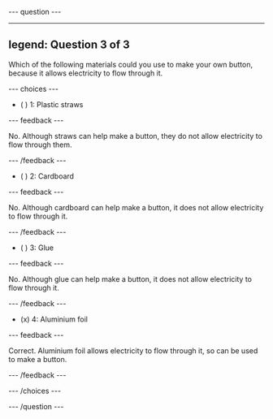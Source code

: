 --- question ---

---
legend: Question 3 of 3
---

Which of the following materials could you use to make your own button, because it allows electricity to flow through it.

--- choices ---

- ( ) 1: Plastic straws

--- feedback ---

No. Although straws can help make a button, they do not allow electricity to flow through them.

--- /feedback ---

- ( ) 2: Cardboard

--- feedback ---

No. Although cardboard can help make a button, it does not allow electricity to flow through it.

--- /feedback ---

- ( ) 3: Glue

--- feedback ---

No. Although glue can help make a button, it does not allow electricity to flow through it.

--- /feedback ---

- (x) 4: Aluminium foil

--- feedback ---

Correct. Aluminium foil allows electricity to flow through it, so can be used to make a button.

--- /feedback ---

--- /choices ---

--- /question ---